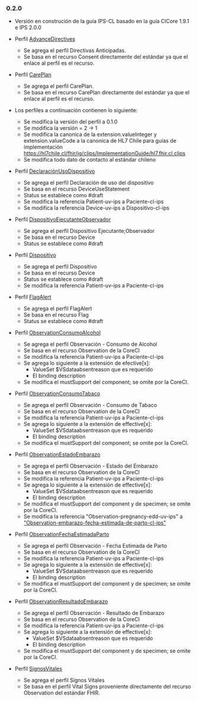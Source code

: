 ### 0.2.0
- Versión en construción de la guía IPS-CL basado en la guía ClCore 1.9.1 e IPS 2.0.0

- Perfil [AdvanceDirectives](StructureDefinition-Consent-cl-ips.html)
    - Se agrega el perfil Directivas Anticipadas.
    - Se basa en el recurso Consent directamente del estándar ya que el enlace al perfil es el recurso.

- Perfil [CarePlan](StructureDefinition-CarePlan-cl-ips.html)
    - Se agrega el perfil CarePlan.
    - Se basa en el recurso CarePlan directamente del estándar ya que el enlace al perfil es  el recurso.

- Los perfiles a continuación contienen lo siguiente:
    - Se modifica la versión del perfil a 0.1.0
    - Se modifica la versión = 2 -> 1
    - Se modifica la canonica de la extension.valueInteger y extension.valueCode a la canonica de HL7 Chile para guías de implementación https://hl7chile.cl/fhir/ig/clips/ImplementationGuide/hl7.fhir.cl.clips
    - Se modifica todo dato de contacto al estándar chileno

- Perfil [DeclaraciónUsoDispositivo](StructureDefinition-Declaracion-uso-dispositivo-cl-ips.html)
    - Se agrega el perfil Declaración de uso del dispositivo
    - Se basa en el recurso DeviceUseStatement
    - Status se establece como #draft
    - Se modifica la referencia Patient-uv-ips a Paciente-cl-ips
    - Se modifica la referencia Device-uv-ips a Dispositivo-cl-ips

- Perfil [DispositivoEjecutanteObservador](StructureDefinition-Dispositivo-observador-cl-ips.html)
    - Se agrega el perfil Dispositivo Ejecutante;Observador
    - Se basa en el recurso Device
    - Status se establece como #draft

- Perfil [Dispositivo](StructureDefinition-Dispositivo-cl-ips.html)
    - Se agrega el perfil Dispositivo 
    - Se basa en el recurso Device
    - Status se establece como #draft
    - Se modifica la referencia Patient-uv-ips a Paciente-cl-ips

- Perfil [FlagAlert](StructureDefinition-Flag-alerta-cl-ips.html)
    - Se agrega el perfil FlagAlert 
    - Se basa en el recurso Flag
    - Status se establece como #draft

- Perfil [ObservationConsumoAlcohol](StructureDefinition-Observation-uso-de-alcohol-cl-ips.html)
    - Se agrega el perfil Observación - Consumo de Alcohol
    - Se basa en el recurso Observation de la CoreCl
    - Se modifica la referencia Patient-uv-ips a Paciente-cl-ips
    - Se agrega lo siguiente a la extensión de efective[x]:
        - ValueSet $VSdataabsentreason que es requerido
        - El binding description
    - Se modifica el mustSupport del component; se omite por la CoreCl.

- Perfil [ObservationConsumoTabaco](StructureDefinition-Observation-uso-de-tabaco-cl-ips.html)
    - Se agrega el perfil Observación - Consumo de Tabaco
    - Se basa en el recurso Observation de la CoreCl
    - Se modifica la referencia Patient-uv-ips a Paciente-cl-ips
    - Se agrega lo siguiente a la extensión de effective[x]:
        - ValueSet $VSdataabsentreason que es requerido
        - El binding description
    - Se modifica el mustSupport del component; se omite por la CoreCl.

- Perfil [ObservationEstadoEmbarazo](StructureDefinition-Observation-estado-del-embarazo-cl-ips.html)
    - Se agrega el perfil Observación - Estado del Embarazo
    - Se basa en el recurso Observation de la CoreCl
    - Se modifica la referencia Patient-uv-ips a Paciente-cl-ips
    - Se agrega lo siguiente a la extensión de effective[x]:
        - ValueSet $VSdataabsentreason que es requerido
        - El binding description
    - Se modifica el mustSupport del component y de specimen; se omite por la CoreCl. 
    - Se modifica la referencia "Observation-pregnancy-edd-uv-ips" a ["Observation-embarazo-fecha-estimada-de-parto-cl-ips"](https://hl7chile.cl/fhir/ig/clips/StructureDefinition/Observation-embarazo-fecha-estimada-de-parto-cl-ips)

- Perfil [ObservationFechaEstimadaParto](StructureDefinition-Observation-embarazo-fecha-estimada-de-parto-cl-ips.html)
    - Se agrega el perfil Observación - Fecha Estimada de Parto
    - Se basa en el recurso Observation de la CoreCl
    - Se modifica la referencia Patient-uv-ips a Paciente-cl-ips
    - Se agrega lo siguiente a la extensión de effective[x]:
        - ValueSet $VSdataabsentreason que es requerido
        - El binding description
    - Se modifica el mustSupport del component y de specimen; se omite por la CoreCl.

- Perfil [ObservationResultadoEmbarazo](StructureDefinition-Observation-resultado-del-embarazo-cl-ips.html)
    - Se agrega el perfil Observación - Resultado de Embarazo
    - Se basa en el recurso Observation de la CoreCl
    - Se modifica la referencia Patient-uv-ips a Paciente-cl-ips
    - Se agrega lo siguiente a la extensión de effective[x]:
        - ValueSet $VSdataabsentreason que es requerido
        - El binding description
    - Se modifica el mustSupport del component y de specimen; se omite por la CoreCl.

- Perfil [SignosVitales](StructureDefinition-vitalsigns-cl-ips.html)
    - Se agrega el perfil Signos Vitales
    - Se basa en el perfil Vital Signs proveniente directamente del recurso Observation del estándar FHIR.

